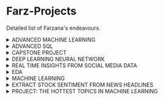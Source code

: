 # Farz-Projects
Detailed list of Farzana's endeavours.
<details>
<summary>ADVANCED MACHINE LEARNING</summary>
<p>
  
<br>
1. House Pricing Prediction 
<br>
    A US-based housing company named Surprise Housing has decided to enter the Australian market. The company uses data analytics to purchase houses at a price below their actual values and flip them on at a higher price. For the same purpose, the company has collected a data set from the sale of houses in Australia. The company is looking at prospective properties to buy to enter the market. I built a regression model using regularisation in order to predict the actual value of the prospective properties and decide whether to invest in them or not. The company wants to know: Which variables are significant in predicting the price of a house, and How well those variables describe the price of a house. Also, determined the optimal value of lambda for ridge and lasso regression. 
Business Goal -You are required to model the price of houses with the available independent variables. This model will then be used by the management to understand how exactly the prices vary with the variables. They can accordingly manipulate the strategy of the firm and concentrate on areas that will yield high returns. Further, the model will be a good way for management to understand the pricing dynamics of a new market.
 </p>
 </br>
<br>
 <p>
2. Telecom Churn 
<br>
In the telecom industry, customers are able to choose from multiple service providers and actively switch from one operator to another. In this highly competitive market, the telecommunications industry experiences an average of 15-25% annual churn rate. Given the fact that it costs 5-10 times more to acquire a new customer than to retain an existing one, customer retention has now become even more important than customer acquisition.
For many incumbent operators, retaining high profitable customers is the number one business goal.
To reduce customer churn, telecom companies need to predict which customers are at high risk of churn.
In this project, I analysed customer-level data of a leading telecom firm, build predictive models to identify customers at high risk of churn and identify the main indicators of churn.
    </br>

 </p>
</details>

<details>
<summary>ADVANCED SQL</summary>
<p>
The dataset provided here was extracted from the NSE website. The Stock price data provided is from 1-Jan-2015 to 31-July-2018 for six stocks Eicher Motors, Hero, Bajaj Auto, TVS Motors, Infosys and TCS. I analysed and wrote a brief summary of the results obtained and what inferences you can draw from the analysis performed.
    
</p>
</details>

<details>
<summary>CAPSTONE PROJECT</summary>
<p>
Inspiration 
<br>
Identify fraudulent credit card transactions. Given the class imbalance ratio, we recommend measuring the accuracy using the Area Under the Precision-Recall Curve (AUPRC). Confusion matrix accuracy is not meaningful for unbalanced classification.
</br>
<br>
Problem Statement-The aim of this project is to predict fraudulent credit card transactions using machine learning models.
</br>
<br>
Actions and final objective
</br>
<br>
1. The model will be trained on data which comprises of label feature that gives an information about a transaction, 1 for fraud, and 0 for good transaction.
2. Transactions lying in outliers will be considered to be fraud.
3. Recall scores will be used to evaluate model performance.
</br>
</p>
</details>

<details>
<summary>DEEP LEARNING NEURAL NETWORK</summary>
<p>
In this assignment, I implemented an L-layered deep neural network and train it on the MNIST dataset. The MNIST dataset contained scanned images of handwritten digits, along with their correct classification labels (between 0-9). MNIST's name comes from the fact that it is a modified subset of two data sets collected by NIST, the United States' National Institute of Standards and Technology.

</p>
</details>

<details>
<summary> REAL TIME INSIGHTS FROM SOCIAL MEDIA DATA</summary>
<BR><p> 
Learned to analyze Twitter data and do a deep dive into a hot trend.
</br></p>
  Topics <br>
1. Data Manipulation
2. Data Visualization
3. Probability & Statistics
4. Importing & Cleaning Data</p>
<br>
Project Description<br>
In this Project, I used pre-downloaded datasets to understand the nuts and bolts of Twitter Data. In particular, I did analysis of a hot-trend.  
</details>
  

<details>
<summary>EDA</summary>
<p>
Used EDA to analyse the patterns present in the data to ensure that the applicants are capable of repaying the loan are not rejected. Understood how consumer attributes and loan attributes influence the tendency of default.
</p>
</details>

<details>
<summary>MACHINE LEARNING</summary>
<p>
Business Goal- I modeled the price of cars with the available independent variables. It was used by the management to understand how exactly the prices vary with the independent variables. They can accordingly manipulate the design of the cars, the business strategy etc. to meet certain price levels. Further, the model will be a good way for management to understand the pricing dynamics of a new market.

</p>
</br>
</details>

<details>
<summary>EXTRACT STOCK SENTIMENT FROM NEWS HEADLINES</summary>
  <br>
  Topics <br>
Data Manipulation
Data Visualization
Probability & Statistics
Importing & Cleaning Data</p>
<br>
 
<summary>Project Description</summary>
<p> 
  In this project, I investigated insight by applying sentiment analysis on financial news headlines from Finviz. Understood the emotion behind the headlines and predict whether the market feels good or bad about a stock.

The datasets used in this project were raw HTML files for the Facebook (FB) and Tesla (TSLA) stocks from FINVIZ.com, a popular website dedicated to stock information and news.
    
</p>
</details>



<details>
<summary> PROJECT: THE HOTTEST TOPICS IN MACHINE LEARNING</summary>
<BR><p> 
Analyzed machine learning topics in Neural Information Processing Systems conference.
</br></p>
  Topics <br>
1. Data Manipulation
2. Data Visualization
3. Machine Learning
4. Probability & Statistics
5. Importing & Cleaning Data</p>
<br>
Project Description<br>
Neural Information Processing Systems (NIPS) is one of the top machine learning conferences in the world where groundbreaking work is published. In this Project, I analyzed a large collection of NIPS research papers from the past decade to discover the latest trends in machine learning. I performed Natural Language Processing using Python, pandas, sklearn, and the latent Dirichlet allocation (LDA) method on NIPS papers to uncover the trendiest topics in machine learning research.
</details>
